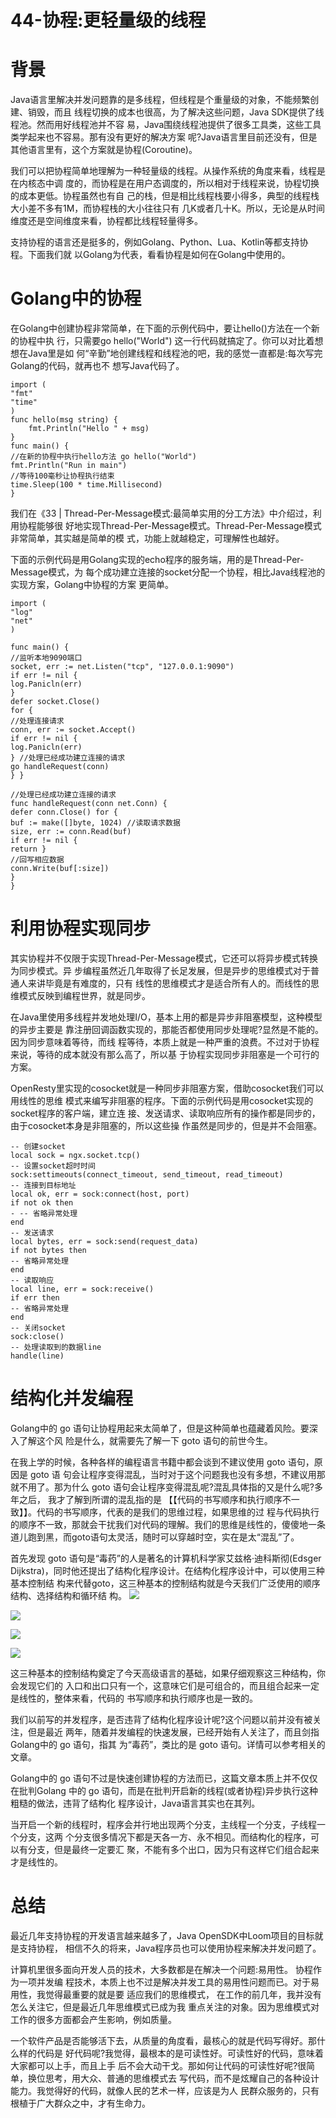 # 44-协程:更轻量级的线程

# 背景
Java语言里解决并发问题靠的是多线程，但线程是个重量级的对象，不能频繁创建、销毁，而且 线程切换的成本也很高，为了解决这些问题，Java SDK提供了线程池。然而用好线程池并不容 易，Java围绕线程池提供了很多工具类，这些工具类学起来也不容易。那有没有更好的解决方案 呢?Java语言里目前还没有，但是其他语言里有，这个方案就是协程(Coroutine)。

我们可以把协程简单地理解为一种轻量级的线程。从操作系统的角度来看，线程是在内核态中调 度的，而协程是在用户态调度的，所以相对于线程来说，协程切换的成本更低。协程虽然也有自 己的栈，但是相比线程栈要小得多，典型的线程栈大小差不多有1M，而协程栈的大小往往只有 几K或者几十K。所以，无论是从时间维度还是空间维度来看，协程都比线程轻量得多。

支持协程的语言还是挺多的，例如Golang、Python、Lua、Kotlin等都支持协程。下面我们就 以Golang为代表，看看协程是如何在Golang中使用的。

# Golang中的协程
在Golang中创建协程非常简单，在下面的示例代码中，要让hello()方法在一个新的协程中执 行，只需要go hello("World") 这一行代码就搞定了。你可以对比着想想在Java里是如 何“辛勤”地创建线程和线程池的吧，我的感觉一直都是:每次写完Golang的代码，就再也不 想写Java代码了。

```text
import ( 
"fmt"
"time" 
)
func hello(msg string) { 
    fmt.Println("Hello " + msg)
}
func main() {
//在新的协程中执行hello方法 go hello("World")
fmt.Println("Run in main") 
//等待100毫秒让协程执行结束
time.Sleep(100 * time.Millisecond)
}
```

我们在《33 | Thread-Per-Message模式:最简单实用的分工方法》中介绍过，利用协程能够很 好地实现Thread-Per-Message模式。Thread-Per-Message模式非常简单，其实越是简单的模 式，功能上就越稳定，可理解性也越好。

下面的示例代码是用Golang实现的echo程序的服务端，用的是Thread-Per-Message模式，为 每个成功建立连接的socket分配一个协程，相比Java线程池的实现方案，Golang中协程的方案 更简单。

```text
import ( 
"log"
"net" 
)

func main() { 
//监听本地9090端口
socket, err := net.Listen("tcp", "127.0.0.1:9090") 
if err != nil {
log.Panicln(err)
}
defer socket.Close() 
for {
//处理连接请求
conn, err := socket.Accept() 
if err != nil {
log.Panicln(err)
} //处理已经成功建立连接的请求
go handleRequest(conn)
} }

//处理已经成功建立连接的请求
func handleRequest(conn net.Conn) {
defer conn.Close() for {
buf := make([]byte, 1024) //读取请求数据
size, err := conn.Read(buf) 
if err != nil {
return }
//回写相应数据 
conn.Write(buf[:size])
} 
}
```

# 利用协程实现同步

其实协程并不仅限于实现Thread-Per-Message模式，它还可以将异步模式转换为同步模式。异 步编程虽然近几年取得了长足发展，但是异步的思维模式对于普通人来讲毕竟是有难度的，只有 线性的思维模式才是适合所有人的。而线性的思维模式反映到编程世界，就是同步。

在Java里使用多线程并发地处理I/O，基本上用的都是异步非阻塞模型，这种模型的异步主要是 靠注册回调函数实现的，那能否都使用同步处理呢?显然是不能的。因为同步意味着等待，而线 程等待，本质上就是一种严重的浪费。不过对于协程来说，等待的成本就没有那么高了，所以基 于协程实现同步非阻塞是一个可行的方案。

OpenResty里实现的cosocket就是一种同步非阻塞方案，借助cosocket我们可以用线性的思维 模式来编写非阻塞的程序。下面的示例代码是用cosocket实现的socket程序的客户端，建立连 接、发送请求、读取响应所有的操作都是同步的，由于cosocket本身是非阻塞的，所以这些操 作虽然是同步的，但是并不会阻塞。

```text
-- 创建socket
local sock = ngx.socket.tcp()
-- 设置socket超时时间
sock:settimeouts(connect_timeout, send_timeout, read_timeout) 
-- 连接到目标地址
local ok, err = sock:connect(host, port)
if not ok then
- -- 省略异常处理
end
-- 发送请求
local bytes, err = sock:send(request_data)
if not bytes then
-- 省略异常处理 
end
-- 读取响应
local line, err = sock:receive() 
if err then
-- 省略异常处理 
end
-- 关闭socket 
sock:close()
-- 处理读取到的数据line 
handle(line)
```

# 结构化并发编程
Golang中的 go 语句让协程用起来太简单了，但是这种简单也蕴藏着风险。要深入了解这个风 险是什么，就需要先了解一下 goto 语句的前世今生。

在我上学的时候，各种各样的编程语言书籍中都会谈到不建议使用 goto 语句，原因是 goto 语 句会让程序变得混乱，当时对于这个问题我也没有多想，不建议用那就不用了。那为什么 goto 语句会让程序变得混乱呢?混乱具体指的又是什么呢?多年之后，
我才了解到所谓的混乱指的是 【【代码的书写顺序和执行顺序不一致】】。代码的书写顺序，代表的是我们的思维过程，如果思维的过 程与代码执行的顺序不一致，那就会干扰我们对代码的理解。我们的思维是线性的，傻傻地一条 道儿跑到黑，而goto语句太灵活，随时可以穿越时空，实在是太“混乱”了。

首先发现 goto 语句是“毒药”的人是著名的计算机科学家艾兹格·迪科斯彻(Edsger Dijkstra)，同时他还提出了结构化程序设计。在结构化程序设计中，可以使用三种基本控制结 构来代替goto，这三种基本的控制结构就是今天我们广泛使用的顺序结构、选择结构和循环结 构。
![](90-顺序结构.png)

![](91-选择结构.png)

![](92-循环结构.png)

![](93-循环结构do%20while.png)

这三种基本的控制结构奠定了今天高级语言的基础，如果仔细观察这三种结构，你会发现它们的 入口和出口只有一个，这意味它们是可组合的，而且组合起来一定是线性的，整体来看，代码的 书写顺序和执行顺序也是一致的。

我们以前写的并发程序，是否违背了结构化程序设计呢?这个问题以前并没有被关注，但是最近 两年，随着并发编程的快速发展，已经开始有人关注了，而且剑指Golang中的 go 语句，指其 为“毒药”，类比的是 goto 语句。详情可以参考相关的文章。

Golang中的 go 语句不过是快速创建协程的方法而已，这篇文章本质上并不仅仅在批判Golang 中的 go 语句，而是在批判开启新的线程(或者协程)异步执行这种粗糙的做法，违背了结构化 程序设计，Java语言其实也在其列。

当开启一个新的线程时，程序会并行地出现两个分支，主线程一个分支，子线程一个分支，这两 个分支很多情况下都是天各一方、永不相见。而结构化的程序，可以有分支，但是最终一定要汇 聚，不能有多个出口，因为只有这样它们组合起来才是线性的。

# 总结
最近几年支持协程的开发语言越来越多了，Java OpenSDK中Loom项目的目标就是支持协程， 相信不久的将来，Java程序员也可以使用协程来解决并发问题了。

计算机里很多面向开发人员的技术，大多数都是在解决一个问题:易用性。
协程作为一项并发编 程技术，本质上也不过是解决并发工具的易用性问题而已。对于易用性，我觉得最重要的就是要 适应我们的思维模式，
在工作的前几年，我并没有怎么关注它，但是最近几年思维模式已成为我 重点关注的对象。因为思维模式对工作的很多方面都会产生影响，例如质量。

一个软件产品是否能够活下去，从质量的角度看，最核心的就是代码写得好。那什么样的代码是 好代码呢?我觉得，最根本的是可读性好。可读性好的代码，意味着大家都可以上手，而且上手 后不会大动干戈。那如何让代码的可读性好呢?很简单，换位思考，用大众、普通的思维模式去 写代码，而不是炫耀自己的各种设计能力。我觉得好的代码，就像人民的艺术一样，应该是为人 民群众服务的，只有根植于广大群众之中，才有生命力。



































